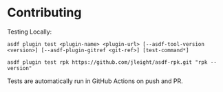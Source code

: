 # Contributing

Testing Locally:

```shell
asdf plugin test <plugin-name> <plugin-url> [--asdf-tool-version <version>] [--asdf-plugin-gitref <git-ref>] [test-command*]

asdf plugin test rpk https://github.com/jleight/asdf-rpk.git "rpk --version"
```

Tests are automatically run in GitHub Actions on push and PR.
